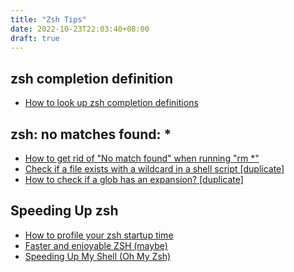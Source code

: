 ```yaml
---
title: "Zsh Tips"
date: 2022-10-23T22:03:40+08:00
draft: true
---
```



## zsh completion definition

* [How to look up zsh completion definitions](https://unix.stackexchange.com/a/509944)

## zsh: no matches found: *

* [How to get rid of "No match found" when running "rm *"](https://unix.stackexchange.com/a/310553)
* [Check if a file exists with a wildcard in a shell script [duplicate]](https://stackoverflow.com/a/6364244/8566831)
* [How to check if a glob has an expansion? [duplicate]](https://unix.stackexchange.com/a/298304)

## Speeding Up zsh

* [How to profile your zsh startup time](https://esham.io/2018/02/zsh-profiling)
* [Faster and enjoyable ZSH (maybe)](https://htr3n.github.io/2018/07/faster-zsh/)
* [Speeding Up My Shell (Oh My Zsh)](https://blog.mattclemente.com/2020/06/26/oh-my-zsh-slow-to-load/)
